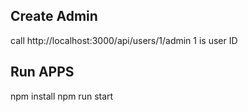 ## Create Admin
call http://localhost:3000/api/users/1/admin
1 is user ID

## Run APPS
npm install
npm run start
